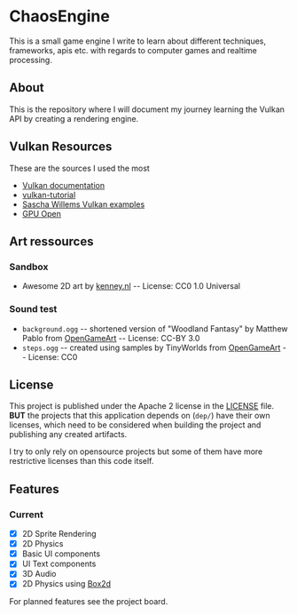 # ChaosEngine

This is a small game engine I write to learn about different techniques, frameworks, apis etc. with regards to computer
games and realtime processing.

## About

This is the repository where I will document my journey learning the Vulkan API by creating a rendering engine.

## Vulkan Resources

These are the sources I used the most

- [Vulkan documentation](https://vulkan.lunarg.com/doc/sdk/1.2.131.1/windows/getting_started.html)
- [vulkan-tutorial](https://vulkan-tutorial.com)
- [Sascha Willems Vulkan examples](https://github.com/SaschaWillems/Vulkan/)
- [GPU Open](https://gpuopen.com/page/2/?s=Vulkan)

## Art ressources

### Sandbox
- Awesome 2D art by [kenney.nl](https://kenney.nl/)  -- License: CC0 1.0 Universal

### Sound test
- `background.ogg` -- shortened version of "Woodland Fantasy" by Matthew Pablo from [OpenGameArt](https://opengameart.org/content/woodland-fantasy) -- License: CC-BY 3.0
- `steps.ogg` -- created using samples by TinyWorlds from [OpenGameArt](https://opengameart.org/content/different-steps-on-wood-stone-leaves-gravel-and-mud) -- License: CC0
## License

This project is published under the Apache 2 license in the [LICENSE](./LICENSE) file.
**BUT** the projects that this application depends on (`dep/`) have their own licenses,
which need to be considered when building the project and publishing any created artifacts.

I try to only rely on opensource projects but some of them have more restrictive licenses than this code itself.

## Features

### Current

- [x] 2D Sprite Rendering
- [x] 2D Physics
- [x] Basic UI components
- [x] UI Text components
- [x] 3D Audio
- [x] 2D Physics using [Box2d](https://box2d.org/)

For planned features see the project board.

